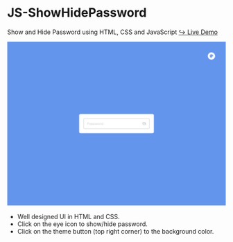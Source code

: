 # JS-ShowHidePassword
Show and Hide Password using HTML, CSS and JavaScript
<a href = "https://issakass.github.io/JS-ShowHidePassword/">↪ Live Demo</a>

<img src = "preview.png" alt="Preview image"/>

- Well designed UI in HTML and CSS.
- Click on the eye icon to show/hide password.
- Click on the theme button (top right corner) to the background color.
